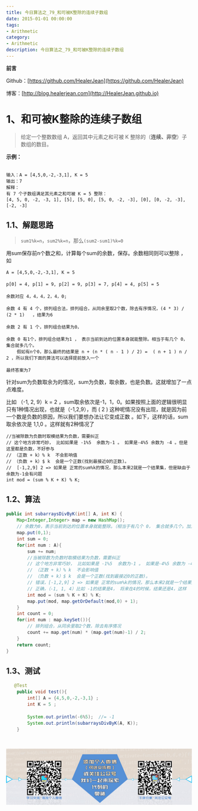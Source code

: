 ```yaml
---
title: 今日算法之_79_和可被K整除的连续子数组
date: 2015-01-01 00:00:00
tags: 
- Arithmetic
category: 
- Arithmetic
description: 今日算法之_79_和可被K整除的连续子数组
---
```


**前言**     

 Github：[https://github.com/HealerJean](https://github.com/HealerJean)         

 博客：[http://blog.healerjean.com](http://HealerJean.github.io)          



# 1、和可被K整除的连续子数组
> 给定一个整数数组 A，返回其中元素之和可被 K 整除的（**连续、非空**）子数组的数目。  

**示例：**

```

输入：A = [4,5,0,-2,-3,1], K = 5
输出：7
解释：
有 7 个子数组满足其元素之和可被 K = 5 整除：
[4, 5, 0, -2, -3, 1], [5], [5, 0], [5, 0, -2, -3], [0], [0, -2, -3], [-2, -3]
```



## 1.1、解题思路 

> `sum1%k=n`，`sum2%k=n`，那么`(sum2-sum1)%k=0`



用sum保存前n个数之和，计算每个sum的余数，保存。余数相同则可以整除 ， 如    

```
A = [4,5,0,-2,-3,1], K = 5    

p[0] = 4, p[1] = 9, p[2] = 9, p[3] = 7, p[4] = 4, p[5] = 5    

余数对应 4，4，4，2，4，0;       

余数 4 有 4 个，排列组合法，排列组合，从同余里取2个数，除去有序情况，(4 * 3) / (2 * 1)   ，结果为6       

余数 2 有 1 个，排列组合结果为0，

余数 0 有1个，排列组合结果为1 ， 表示当前到达的位置本身就能整除。相当于有几个 0， 集合就多几个。     
	假如有n个0，那么最终的结果是 n + (n * ( n - 1 ) / 2) =  ( n + 1 ) n / 2 ，所以我们下面的算法可以选择提前放入一个       

最终答案为7
```



针对sum为负数取余为的情况，sum为负数，取余数，也是负数。这就增加了一点点难度。     

比如 （-1, 2, 9）k = 2 ，sum取余依次是-1，1，0。如果按照上面的逻辑很明显只有1种情况出现，也就是（-1,2,9），而 ( 2 ) 这种呢情况没有出现，就是因为前一个数是负数的原因，所以我们要想办法让它变成正数 。如下，这样的话，sum取余依次是 1,1,0 。这样就有2种情况了  

```
//当被除数为负数时取模结果为负数，需要纠正
// 这个地方非常巧妙， 比如如果是 -1%5  余数为-1 。 如果是-4%5 余数为 -4 。但是这里都是负数，不好参与
// （正数 + k）% k  不会影响值
// （负数 + k）$ k  会是一个正数(找到最接近0的正数)。
//  [-1,2,9] 2 => 如果是 正常的sum%k的情况，那么本来2就是一个结果集，但是缺由于余数为-1会有问题
int mod = (sum % K + K) % K;
```





## 1.2、算法

```java
public int subarraysDivByK(int[] A, int K) {
    Map<Integer,Integer> map = new HashMap();
    // 余数为0，表示当前到达的位置本身就能整除。（相当于有几个 0， 集合就多几个。加入有n个0，那么最终的结果是 n + n(-1)/2 = n(n+1)/2 ，所以我们提前放入一个
    map.put(0,1);
    int sum = 0;
    for(int num : A){
        sum += num;
        //当被除数为负数时取模结果为负数，需要纠正
        // 这个地方非常巧妙， 比如如果是 -1%5  余数为-1 。 如果是-4%5 余数为 -4 。但是这里都是负数，不好参与
        // （正数 + k）% k  不会影响值
        // （负数 + k）$ k  会是一个正数(找到最接近0的正数)。
        // 错误，[-1,2,9] 2 => 如果是 正常的sum%k的情况，那么本来2就是一个结果集，但是缺由于余数为-1会有问题
        // 正确，（-1, 1, 4）比如 -1的结果是4， 将来在4的时候，结果还是4，这样 （1,4）就成为了一组
        int mod = (sum % K + K) % K;
        map.put(mod, map.getOrDefault(mod,0) + 1);
    }
    int count = 0;
    for(int num : map.keySet()){
        // 排列组合，从同余里取2个数，除去有序情况
        count += map.get(num) * (map.get(num)-1) / 2;
    }
    return count;
}
```




## 1.3、测试 

```java
   @Test
    public void test(){
        int[] A = {4,5,0,-2,-3,1} ;
        int K = 5 ;

        System.out.println(-6%5);  //= -1
        System.out.println(subarraysDivByK(A, K));
    }
```



​          

![ContactAuthor](https://raw.githubusercontent.com/HealerJean/HealerJean.github.io/master/assets/img/artical_bottom.jpg)



<link rel="stylesheet" href="https://unpkg.com/gitalk/dist/gitalk.css">

<script src="https://unpkg.com/gitalk@latest/dist/gitalk.min.js"></script> 
<div id="gitalk-container"></div>    
 <script type="text/javascript">
    var gitalk = new Gitalk({
		clientID: `1d164cd85549874d0e3a`,
		clientSecret: `527c3d223d1e6608953e835b547061037d140355`,
		repo: `HealerJean.github.io`,
		owner: 'HealerJean',
		admin: ['HealerJean'],
		id: 'EMjbpDeNFrSgfiZ5',
    });
    gitalk.render('gitalk-container');
</script> 
